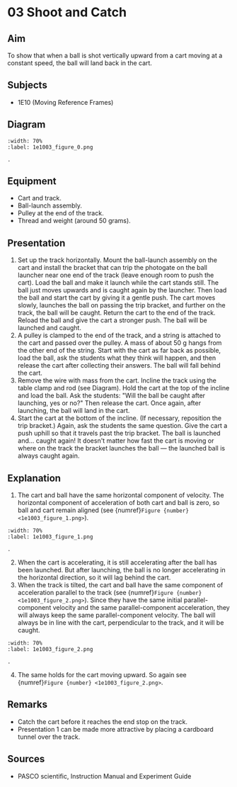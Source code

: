# 03 Shoot and Catch 
    
## Aim   
To show that when a ball is shot vertically upward from a cart moving at a constant speed, the ball will land back in the cart.    
  
## Subjects   
* 1E10 (Moving Reference Frames)   

## Diagram
   
```{figure} figures/figure_0.png
:width: 70%  
:label: 1e1003_figure_0.png  

. 
```
     
  
## Equipment   
 *  Cart and track. 
 *  Ball-launch assembly. 
 *  Pulley at the end of the track. 
 *  Thread and weight (around 50 grams).
     
  
## Presentation   
 1. Set up the track horizontally. Mount the ball-launch assembly on the cart and install the bracket that can trip the photogate on the ball launcher near one end of the track (leave enough room to push the cart). Load the ball and make it launch while the cart stands still. The ball just moves upwards and is caught again by the launcher. Then load the ball and start the cart by giving it a gentle push. The cart moves slowly, launches the ball on passing the trip bracket, and further on the track, the ball will be caught. Return the cart to the end of the track. Reload the ball and give the cart a stronger push. The ball will be launched and caught. 
 2. A pulley is clamped to the end of the track, and a string is attached to the cart and passed over the pulley. A mass of about $50~\mathrm{g}$ hangs from the other end of the string. Start with the cart as far back as possible, load the ball, ask the students what they think will happen, and then release the cart after collecting their answers. The ball will fall behind the cart.
 3. Remove the wire with mass from the cart. Incline the track using the table clamp and rod (see Diagram). Hold the cart at the top of the incline and load the ball. Ask the students: "Will the ball be caught after launching,  yes or no?" Then release the cart. Once again, after launching, the ball will land in the cart.
 4. Start the cart at the bottom of the incline. (If necessary, reposition the trip bracket.) Again, ask the students the same question. Give the cart a push uphill so that it travels past the trip bracket. The ball is launched and... caught again! It doesn't matter how fast the cart is moving or where on the track the bracket launches the ball — the launched ball is always caught again.
  
## Explanation   
 1. The cart and ball have the same horizontal component of velocity. The horizontal component of acceleration of both cart and ball is zero, so ball and cart remain aligned (see {numref}`Figure {number} <1e1003_figure_1.png>`).  

```{figure} figures/figure_1.png
:width: 70%  
:label: 1e1003_figure_1.png  

. 
```
 2. When the cart is accelerating, it is still accelerating after the ball has been launched. But after launching, the ball is no longer accelerating in the horizontal direction, so it will lag behind the cart. 
 3. When the track is tilted, the cart and ball have the same component of acceleration parallel to the track (see {numref}`Figure {number} <1e1003_figure_2.png>`). Since they have the same initial parallel-component velocity and the same parallel-component acceleration, they will always keep the same parallel-component velocity. The ball will always be in line with the cart, perpendicular to the track, and it will be caught.    

```{figure} figures/figure_2.png
:width: 70%  
:label: 1e1003_figure_2.png  

. 
```
 4. The same holds for the cart moving upward. So again see {numref}`Figure {number} <1e1003_figure_2.png>`.   
  
## Remarks   
*  Catch the cart before it reaches the end stop on the track. 
*  Presentation 1 can be made more attractive by placing a cardboard tunnel over the track.
   
  
## Sources   
*  PASCO scientific, Instruction Manual and Experiment Guide
  
